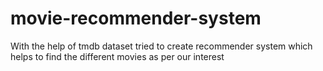 # movie-recommender-system
With the help of tmdb dataset tried to create recommender system which helps to find the different movies as per our interest
